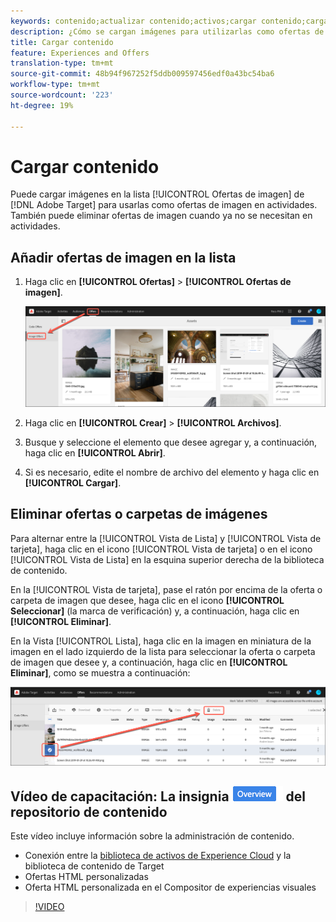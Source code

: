 ```yaml
---
keywords: contenido;actualizar contenido;activos;cargar contenido;cargar activo
description: ¿Cómo se cargan imágenes para utilizarlas como ofertas de imágenes?
title: Cargar contenido
feature: Experiences and Offers
translation-type: tm+mt
source-git-commit: 48b94f967252f5ddb009597456edf0a43bc54ba6
workflow-type: tm+mt
source-wordcount: '223'
ht-degree: 19%

---
```



# Cargar contenido

Puede cargar imágenes en la lista [!UICONTROL Ofertas de imagen] de [!DNL Adobe Target] para usarlas como ofertas de imagen en actividades. También puede eliminar ofertas de imagen cuando ya no se necesitan en actividades.

## Añadir ofertas de imagen en la lista

1. Haga clic en **[!UICONTROL Ofertas]** > **[!UICONTROL Ofertas de imagen]**.

   ![Ofertas > Ofertas de imagen](/help/c-experiences/c-manage-content/assets/image-offers-tab.png)

1. Haga clic en **[!UICONTROL Crear]** > **[!UICONTROL Archivos]**.
1. Busque y seleccione el elemento que desee agregar y, a continuación, haga clic en **[!UICONTROL Abrir]**.
1. Si es necesario, edite el nombre de archivo del elemento y haga clic en **[!UICONTROL Cargar]**.

## Eliminar ofertas o carpetas de imágenes

Para alternar entre la [!UICONTROL Vista de Lista] y [!UICONTROL Vista de tarjeta], haga clic en el icono [!UICONTROL Vista de tarjeta] o en el icono [!UICONTROL Vista de Lista] en la esquina superior derecha de la biblioteca de contenido.

En la [!UICONTROL Vista de tarjeta], pase el ratón por encima de la oferta o carpeta de imagen que desee, haga clic en el icono **[!UICONTROL Seleccionar]** (la marca de verificación) y, a continuación, haga clic en **[!UICONTROL Eliminar]**.

En la Vista [!UICONTROL Lista], haga clic en la imagen en miniatura de la imagen en el lado izquierdo de la lista para seleccionar la oferta o carpeta de imagen que desee y, a continuación, haga clic en **[!UICONTROL Eliminar]**, como se muestra a continuación:

![Eliminar elemento seleccionado](/help/c-experiences/c-manage-content/assets/delete-image-offer.png)

## Vídeo de capacitación: La insignia ![Información general](/help/assets/overview.png) del repositorio de contenido

Este vídeo incluye información sobre la administración de contenido.

* Conexión entre la [biblioteca de activos de Experience Cloud](https://experienceleague.adobe.com/docs/core-services/interface/assets/creative-cloud.html) y la biblioteca de contenido de Target
* Ofertas HTML personalizadas
* Oferta HTML personalizada en el Compositor de experiencias visuales

>[!VIDEO](https://video.tv.adobe.com/v/17387)